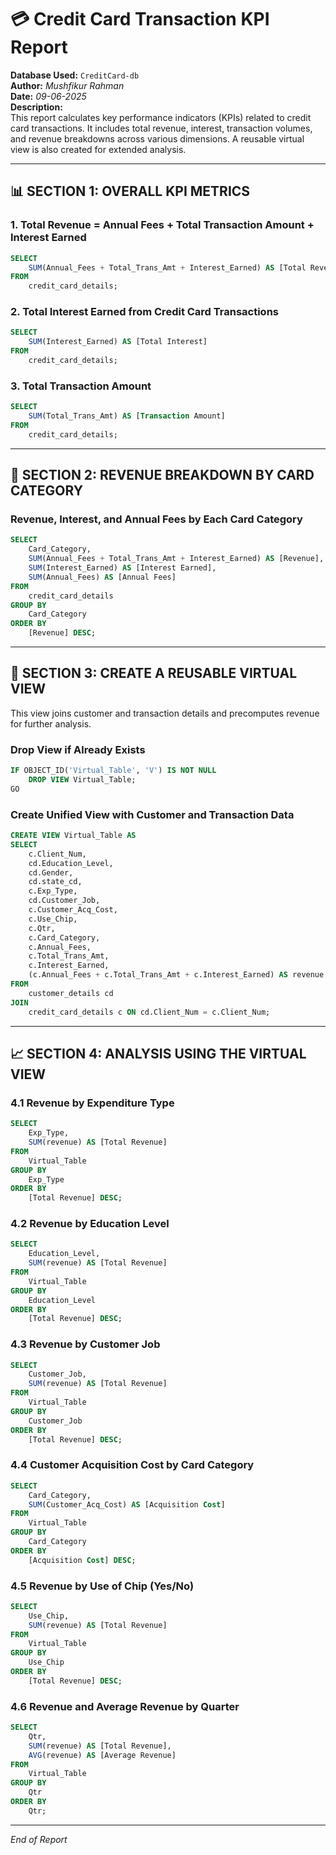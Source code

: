 
# 💳 Credit Card Transaction KPI Report

**Database Used:** `CreditCard-db`  
**Author:** *Mushfikur Rahman*  
**Date:** *09-06-2025*  
**Description:**  
This report calculates key performance indicators (KPIs) related to credit card transactions. It includes total revenue, interest, transaction volumes, and revenue breakdowns across various dimensions. A reusable virtual view is also created for extended analysis.

---

## 📊 SECTION 1: OVERALL KPI METRICS

### 1. Total Revenue = Annual Fees + Total Transaction Amount + Interest Earned
```sql
SELECT 
    SUM(Annual_Fees + Total_Trans_Amt + Interest_Earned) AS [Total Revenue]
FROM 
    credit_card_details;
```

### 2. Total Interest Earned from Credit Card Transactions
```sql
SELECT 
    SUM(Interest_Earned) AS [Total Interest] 
FROM 
    credit_card_details;
```

### 3. Total Transaction Amount
```sql
SELECT 
    SUM(Total_Trans_Amt) AS [Transaction Amount]
FROM 
    credit_card_details;
```

---

## 💼 SECTION 2: REVENUE BREAKDOWN BY CARD CATEGORY

### Revenue, Interest, and Annual Fees by Each Card Category
```sql
SELECT 
    Card_Category, 
    SUM(Annual_Fees + Total_Trans_Amt + Interest_Earned) AS [Revenue], 
    SUM(Interest_Earned) AS [Interest Earned], 
    SUM(Annual_Fees) AS [Annual Fees]
FROM 
    credit_card_details
GROUP BY 
    Card_Category
ORDER BY 
    [Revenue] DESC;
```

---

## 🧱 SECTION 3: CREATE A REUSABLE VIRTUAL VIEW

This view joins customer and transaction details and precomputes revenue for further analysis.

### Drop View if Already Exists
```sql
IF OBJECT_ID('Virtual_Table', 'V') IS NOT NULL 
    DROP VIEW Virtual_Table;
GO
```

### Create Unified View with Customer and Transaction Data
```sql
CREATE VIEW Virtual_Table AS 
SELECT
    c.Client_Num,
    cd.Education_Level,
    cd.Gender,
    cd.state_cd,
    c.Exp_Type,
    cd.Customer_Job,
    c.Customer_Acq_Cost,
    c.Use_Chip,
    c.Qtr,
    c.Card_Category,
    c.Annual_Fees,
    c.Total_Trans_Amt,
    c.Interest_Earned,
    (c.Annual_Fees + c.Total_Trans_Amt + c.Interest_Earned) AS revenue
FROM 
    customer_details cd
JOIN 
    credit_card_details c ON cd.Client_Num = c.Client_Num;
```

---

## 📈 SECTION 4: ANALYSIS USING THE VIRTUAL VIEW

### 4.1 Revenue by Expenditure Type
```sql
SELECT 
    Exp_Type,
    SUM(revenue) AS [Total Revenue]
FROM 
    Virtual_Table
GROUP BY 
    Exp_Type
ORDER BY 
    [Total Revenue] DESC;
```

### 4.2 Revenue by Education Level
```sql
SELECT 
    Education_Level,
    SUM(revenue) AS [Total Revenue]
FROM 
    Virtual_Table
GROUP BY 
    Education_Level
ORDER BY 
    [Total Revenue] DESC;
```

### 4.3 Revenue by Customer Job
```sql
SELECT 
    Customer_Job, 
    SUM(revenue) AS [Total Revenue]
FROM 
    Virtual_Table
GROUP BY 
    Customer_Job
ORDER BY 
    [Total Revenue] DESC;
```

### 4.4 Customer Acquisition Cost by Card Category
```sql
SELECT 
    Card_Category, 
    SUM(Customer_Acq_Cost) AS [Acquisition Cost]
FROM 
    Virtual_Table
GROUP BY 
    Card_Category
ORDER BY 
    [Acquisition Cost] DESC;
```

### 4.5 Revenue by Use of Chip (Yes/No)
```sql
SELECT 
    Use_Chip, 
    SUM(revenue) AS [Total Revenue]
FROM 
    Virtual_Table
GROUP BY 
    Use_Chip
ORDER BY 
    [Total Revenue] DESC;
```

### 4.6 Revenue and Average Revenue by Quarter
```sql
SELECT 
    Qtr,
    SUM(revenue) AS [Total Revenue],
    AVG(revenue) AS [Average Revenue]
FROM 
    Virtual_Table
GROUP BY 
    Qtr
ORDER BY 
    Qtr;
```

---

*End of Report*
